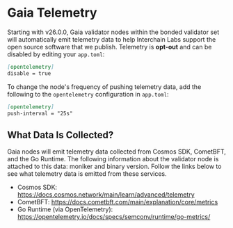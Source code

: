 # Gaia Telemetry

Starting with v26.0.0, Gaia validator nodes within the bonded validator set will automatically emit telemetry data to help Interchain Labs support the open source software that we publish. 
Telemetry is **opt-out** and can be disabled by editing your `app.toml`:

```markdown app.toml
[opentelemetry]
disable = true
```

To change the node's frequency of pushing telemetry data, add the following to the `opentelemetry` configuration in `app.toml`:

```markdown app.toml
[opentelemetry]
push-interval = "25s"
```


## What Data Is Collected?

Gaia nodes will emit telemetry data collected from Cosmos SDK, CometBFT, and the Go Runtime. The following information about the validator node is attached to this data: moniker and binary version. 
Follow the links below to see what telemetry data is emitted from these services.

- Cosmos SDK: https://docs.cosmos.network/main/learn/advanced/telemetry
- CometBFT: https://docs.cometbft.com/main/explanation/core/metrics
- Go Runtime (via OpenTelemetry): https://opentelemetry.io/docs/specs/semconv/runtime/go-metrics/
